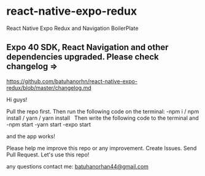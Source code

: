 # react-native-expo-redux
React Native Expo Redux and Navigation BoilerPlate

## Expo 40 SDK, React Navigation and other dependencies upgraded. Please check changelog => 
https://github.com/batuhanorhn/react-native-expo-redux/blob/master/changelog.md

Hi guys!

Pull the repo first. Then run the following code on the terminal:
-npm i / npm install / yarn / yarn install
 
Then write the following code to the terminal and
-npm start
-yarn start
-expo start

and the app works!

Please help me improve this repo or any improvement. Create Issues. Send Pull Request. Let's use this repo!

any questions contact me: batuhanorhan44@gmail.com

